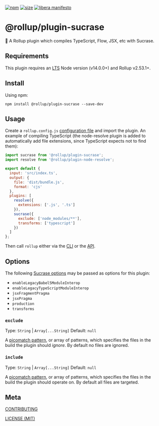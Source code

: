 [npm]: https://img.shields.io/npm/v/@rollup/plugin-sucrase
[npm-url]: https://www.npmjs.com/package/@rollup/plugin-sucrase
[size]: https://packagephobia.now.sh/badge?p=@rollup/plugin-sucrase
[size-url]: https://packagephobia.now.sh/result?p=@rollup/plugin-sucrase

[![npm][npm]][npm-url]
[![size][size]][size-url]
[![libera manifesto](https://img.shields.io/badge/libera-manifesto-lightgrey.svg)](https://liberamanifesto.com)

# @rollup/plugin-sucrase

🍣 A Rollup plugin which compiles TypeScript, Flow, JSX, etc with Sucrase.

## Requirements

This plugin requires an [LTS](https://github.com/nodejs/Release) Node version (v14.0.0+) and Rollup v2.53.1+.

## Install

Using npm:

```console
npm install @rollup/plugin-sucrase --save-dev
```

## Usage

Create a `rollup.config.js` [configuration file](https://www.rollupjs.org/guide/en/#configuration-files) and import the plugin. An example of compiling TypeScript (the node-resolve plugin is added to automatically add file extensions, since TypeScript expects not to find them):

```js
import sucrase from '@rollup/plugin-sucrase';
import resolve from '@rollup/plugin-node-resolve';

export default {
  input: 'src/index.ts',
  output: {
    file: 'dist/bundle.js',
    format: 'cjs'
  },
  plugins: [
    resolve({
      extensions: ['.js', '.ts']
    }),
    sucrase({
      exclude: ['node_modules/**'],
      transforms: ['typescript']
    })
  ]
};
```

Then call `rollup` either via the [CLI](https://www.rollupjs.org/guide/en/#command-line-reference) or the [API](https://www.rollupjs.org/guide/en/#javascript-api).

## Options

The following [Sucrase options](https://github.com/alangpierce/sucrase#transforms) may be passed as options for this plugin:

- `enableLegacyBabel5ModuleInterop`
- `enableLegacyTypeScriptModuleInterop`
- `jsxFragmentPragma`
- `jsxPragma`
- `production`
- `transforms`

### `exclude`

Type: `String` | `Array[...String]`
Default: `null`

A [picomatch pattern](https://github.com/micromatch/picomatch), or array of patterns, which specifies the files in the build the plugin should _ignore_. By default no files are ignored.

### `include`

Type: `String` | `Array[...String]`
Default: `null`

A [picomatch pattern](https://github.com/micromatch/picomatch), or array of patterns, which specifies the files in the build the plugin should operate on. By default all files are targeted.

## Meta

[CONTRIBUTING](/.github/CONTRIBUTING.md)

[LICENSE (MIT)](/LICENSE)
